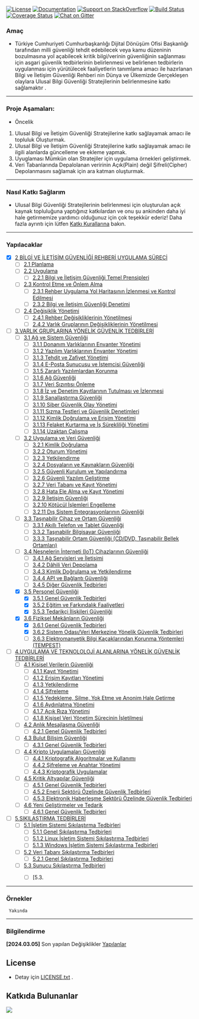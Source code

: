[![License](https://img.shields.io/badge/license-AGPL-blue.svg?style=flat)](https://opensource.org/licenses/AGPL-3.0)
[![Documentation](https://img.shields.io/badge/docs-latest-brightgreen.svg?style=flat)](http://docs.org)
[![Support on StackOverflow](https://img.shields.io/badge/support-StackOverflow-yellowgreen.svg?style=flat)](https://stackoverflow.com/questions/tagged/ckan)
[![Build Status](https://circleci.com/gh/ckan/ckan.svg?style=shield)](https://circleci.com/gh/ckan/ckan)
[![Coverage Status](https://coveralls.io/repos/github/ckan/ckan/badge.svg?branch=master)](https://coveralls.io/github/ckan/ckan?branch=master)
[![Chat on Gitter](https://badges.gitter.im/gitterHQ/gitter.svg)](https://app.gitter.im/#/room/#Bg_Rehberi:gitter.im)




### Amaç
* Türkiye Cumhuriyeti Cumhurbaşkanlığı  Dijital Dönüşüm Ofisi Başkanlığı tarafından  milli güvenliği tehdit edebilecek veya kamu düzeninin
bozulmasına yol açabilecek kritik bilgi/verinin güvenliğinin sağlanması için asgari güvenlik tedbirlerinin
belirlenmesi ve belirlenen tedbirlerin uygulanması için yürütülecek faaliyetlerin tanımlama amacı ile hazırlanan Bilgi ve İletişim Güvenliği Rehberi nin
Dünya ve Ülkemizde Gerçekleşen olaylara  Ulusal Bilgi Güvenliği Stratejilerinin belirlenmesine katkı sağlamaktır .
---
### Proje  Aşamaları:
- Öncelik
1. Ulusal Bilgi ve İletişim Güvenliği Stratejilerine katkı sağlayamak amacı ile topluluk Oluşturmak.
2. Ulusal Bilgi ve İletişim Güvenliği Stratejilerine katkı sağlayamak amacı ile ilgili alanlarda güncelleme ve ekleme yapmak.
3. Uyuglaması Mümkün olan Stratejiler için  uygulama örnekleri geliştirmek.
4. Veri Tabanlarında Depalolanan veririnin Açık(Plain) değil Şifreli(Cipher) Depolanmasını sağlamak için ara katman oluşturmak.
---
### Nasıl Katkı Sağlarım
* Ulusal Bilgi Güvenliği Stratejilerinin belirlenmesi için oluşturulan  açık kaynak topluluğuna yaptığınız katkılardan ve onu şu ankinden daha iyi hale getirmemize yardımcı olduğunuz için çok teşekkür ederiz!
Daha fazla ayrıntı için lütfen [Katkı Kurallarına](docs/Contribution_Guidelines.md) bakın.
---
### Yapılacaklar

- [X] [2 BİLGİ VE İLETİŞİM GÜVENLİĞİ REHBERİ UYGULAMA SÜRECİ](bb1.markdown)
    - [ ] [2.1 Planlama](bb1.markdown)
    - [ ] [2.2 Uygulama](bb1.markdown)
        - [ ] [2.2.1 Bilgi ve İletişim Güvenliği Temel Prensipleri](bb1.markdown)
    - [ ] [2.3 Kontrol Etme ve Önlem Alma](bb1.markdown)
        - [ ] [2.3.1 Rehber Uygulama Yol Haritasının İzlenmesi ve Kontrol Edilmesi](bb1.markdown)
        - [ ] [2.3.2 Bilgi ve İletişim Güvenliği Denetimi](bb1.markdown)
    - [ ] [2.4 Değişiklik Yönetimi](bb1.markdown)
        - [ ] [2.4.1 Rehber Değişikliklerinin Yönetilmesi](bb1.markdown)
        - [ ] [2.4.2 Varlık Gruplarının Değişikliklerinin Yönetilmesi](bb1.markdown)
- [ ] [3.VARLIK GRUPLARINA YÖNELİK GÜVENLİK TEDBİRLERİ](bb2.markdown)
    - [ ] [3.1 Ağ ve Sistem Güvenliği](bb2.markdown)
        - [ ] [3.1.1 Donanım Varlıklarının Envanter Yönetimi](bb2.markdown)
        - [ ] [3.1.2 Yazılım Varlıklarının Envanter Yönetimi](bb2.markdown)
        - [ ] [3.1.3 Tehdit ve Zafiyet Yönetimi](bb2.markdown)
        - [ ] [3.1.4 E-Posta Sunucusu ve İstemcisi Güvenliği](bb2.markdown)
        - [ ] [3.1.5 Zararlı Yazılımlardan Korunma](bb2.markdown)
        - [ ] [3.1.6 Ağ Güvenliği](bb2.markdown)
        - [ ] [3.1.7 Veri Sızıntısı Önleme](bb2.markdown)
        - [ ] [3.1.8 İz ve Denetim Kayıtlarının Tutulması ve İzlenmesi](bb2.markdown)
        - [ ] [3.1.9 Sanallaştırma Güvenliği](bb2.markdown)
        - [ ] [3.1.10 Siber Güvenlik Olay Yönetimi](bb2.markdown)
        - [ ] [3.1.11 Sızma Testleri ve Güvenlik Denetimleri](bb2.markdown)
        - [ ] [3.1.12 Kimlik Doğrulama ve Erişim Yönetimi](bb2.markdown)
        - [ ] [3.1.13 Felaket Kurtarma ve İş Sürekliliği Yönetimi](bb2.markdown)
        - [ ] [3.1.14 Uzaktan Çalışma](bb2.markdown)
    - [ ] [3.2 Uygulama ve Veri Güvenliği](bb2.markdown)
        - [ ] [3.2.1 Kimlik Doğrulama](bb2.markdown)
        - [ ] [3.2.2 Oturum Yönetimi](bb2.markdown)
        - [ ] [3.2.3 Yetkilendirme](bb2.markdown)
        - [ ] [3.2.4 Dosyaların ve Kaynakların Güvenliği](bb2.markdown)
        - [ ] [3.2.5 Güvenli Kurulum ve Yapılandırma](bb2.markdown)
        - [ ] [3.2.6 Güvenli Yazılım Geliştirme](bb2.markdown)
        - [ ] [3.2.7 Veri Tabanı ve Kayıt Yönetimi](bb2.markdown)
        - [ ] [3.2.8 Hata Ele Alma ve Kayıt Yönetimi](bb2.markdown)
        - [ ] [3.2.9 İletişim Güvenliği](bb2.markdown)
        - [ ] [3.2.10 Kötücül İşlemleri Engelleme](bb2.markdown)
        - [ ] [3.2.11 Dış Sistem Entegrasyonlarının Güvenliği](bb2.markdown)
    - [ ] [3.3 Taşınabilir Cihaz ve Ortam Güvenliği](bb2.markdown)
        - [ ] [3.3.1 Akıllı Telefon ve Tablet Güvenliği](bb2.markdown)
        - [ ] [3.3.2 Taşınabilir Bilgisayar Güvenliği](bb2.markdown)
        - [ ] [3.3.3 Taşınabilir Ortam Güvenliği (CD/DVD, Taşınabilir Bellek Ortamları)](bb2.markdown)
    - [ ] [3.4 Nesnelerin İnterneti (IoT) Cihazlarının Güvenliği](bb2.markdown)
        - [ ] [3.4.1 Ağ Servisleri ve İletişimi](bb2.markdown)
        - [ ] [3.4.2 Dâhili Veri Depolama](bb2.markdown)
        - [ ] [3.4.3 Kimlik Doğrulama ve Yetkilendirme](bb2.markdown)
        - [ ] [3.4.4 API ve Bağlantı Güvenliği](bb2.markdown)
        - [ ] [3.4.5 Diğer Güvenlik Tedbirleri](bb2.markdown)
    - [X] [3.5 Personel Güvenliği](bb2.markdown)
        - [X] [3.5.1 Genel Güvenlik Tedbirleri](bb2.markdown)
        - [X] [3.5.2 Eğitim ve Farkındalık Faaliyetleri](bb2.markdown)
        - [X] [3.5.3 Tedarikçi İlişkileri Güvenliği](bb2.markdown)
    - [X] [3.6 Fiziksel Mekânların Güvenliği](bb2.markdown)
        - [X] [3.6.1 Genel Güvenlik Tedbirleri](bb2.markdown)
        - [X] [3.6.2 Sistem Odası/Veri Merkezine Yönelik Güvenlik Tedbirleri](bb2.markdown)
        - [ ] [3.6.3 Elektromanyetik Bilgi Kaçaklarından Korunma Yöntemleri (TEMPEST)](bb2.markdown)
- [ ] [4.UYGULAMA VE TEKNOLOLOJİ ALANLARINA YÖNELİK GÜVENLİK TEDBİRLERİ](#)
    - [ ] [4.1 Kişisel Verilerin Güvenliği](#)
        - [ ] [4.1.1 Kayıt Yönetimi](#)
        - [ ] [4.1.2 Erişim Kayıtları Yönetimi](#)
        - [ ] [4.1.3 Yetkilendirme](#)
        - [ ] [4.1.4 Şifreleme](#)
        - [ ] [4.1.5 Yedekleme, Silme, Yok Etme ve Anonim Hale Getirme](#)
        - [ ] [4.1.6 Aydınlatma Yönetimi](#)
        - [ ] [4.1.7 Açık Rıza Yönetimi](#)
        - [ ] [4.1.8 Kişisel Veri Yönetim Sürecinin İşletilmesi](#)
    - [ ] [4.2 Anlık Mesajlaşma Güvenliği](#)
        - [ ] [4.2.1 Genel Güvenlik Tedbirleri](#)
    - [ ] [4.3 Bulut Bilişim Güvenliği](#)
        - [ ] [4.3.1 Genel Güvenlik Tedbirleri](#)
    - [ ] [4.4 Kripto Uygulamaları Güvenliği](#)
        - [ ] [4.4.1 Kriptografik Algoritmalar ve Kullanımı](#)
        - [ ] [4.4.2 Şifreleme ve Anahtar Yönetimi](#)
        - [ ] [4.4.3 Kriptografik Uygulamalar](#)
    - [ ] [4.5 Kritik Altyapılar Güvenliği](#)
        - [ ] [4.5.1 Genel Güvenlik Tedbirleri](#)
        - [ ] [4.5.2 Enerji Sektörü Özelinde Güvenlik Tedbirleri](#)
        - [ ] [4.5.3 Elektronik Haberleşme Sektörü Özelinde Güvenlik Tedbirleri](#)
    - [ ] [4.6 Yeni Geliştirmeler ve Tedarik](#)
        - [ ] [4.6.1 Genel Güvenlik Tedbirleri](#)
- [ ] [5.SIKILAŞTIRMA TEDBİRLERİ](#)
    - [ ] [5.1 İşletim Sistemi Sıkılaştırma Tedbirleri](#)
        - [ ] [5.1.1 Genel Sıkılaştırma Tedbirleri](#)
        - [ ] [5.1.2 Linux İşletim Sistemi Sıkılaştırma Tedbirleri](#)
        - [ ] [5.1.3 Windows İşletim Sistemi Sıkılaştırma Tedbirleri](#)
    - [ ] [5.2 Veri Tabanı Sıkılaştırma Tedbirleri](#)
        - [ ] [5.2.1 Genel Sıkılaştırma Tedbirleri](#)
    - [ ] [5.3 Sunucu Sıkılaştırma Tedbirleri](#)
        - [ ] [5.3.


----
### Örnekler

     Yakında
---------------

### Bilgilendirme

**[2024.03.05]**  Son yapılan Değişiklikler [Yapılanlar](https://github.com/PKU-YuanGroup/Open-Sora-Plan?tab=readme-ov-file#todo)

## License
* Detay için [LICENSE.txt](LICENSE.txt) .

## Katkıda Bulunanlar

<a href="https://github.com/PKU-YuanGroup/Open-Sora-Plan/graphs/contributors">
  <img src="https://contrib.rocks/image?repo=PKU-YuanGroup/Open-Sora-Plan" />
</a>









